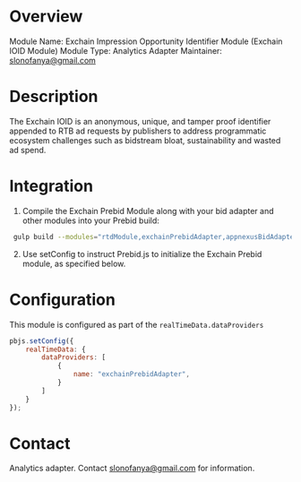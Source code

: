 # Overview

Module Name: Exchain Impression Opportunity Identifier Module (Exchain IOID Module)
Module Type: Analytics Adapter
Maintainer: slonofanya@gmail.com

# Description

The Exchain IOID is an anonymous, unique, and tamper proof identifier appended to RTB ad requests by publishers to address programmatic ecosystem challenges such as bidstream bloat, sustainability and wasted ad spend.

# Integration

1. Compile the Exchain Prebid Module along with your bid adapter and other modules into your Prebid build:

```bash
 gulp build --modules="rtdModule,exchainPrebidAdapter,appnexusBidAdapter,..."  
```

2. Use setConfig to instruct Prebid.js to initialize the Exchain Prebid module, as specified below.

# Configuration

This module is configured as part of the `realTimeData.dataProviders`

```javascript
pbjs.setConfig({
    realTimeData: {
        dataProviders: [
            {
                name: "exchainPrebidAdapter",
            }
        ]
    }
});
```

# Contact

Analytics adapter. Contact slonofanya@gmail.com for information.
